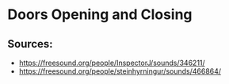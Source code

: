 # Doors Opening and Closing

## Sources:
- https://freesound.org/people/InspectorJ/sounds/346211/
- https://freesound.org/people/steinhyrningur/sounds/466864/